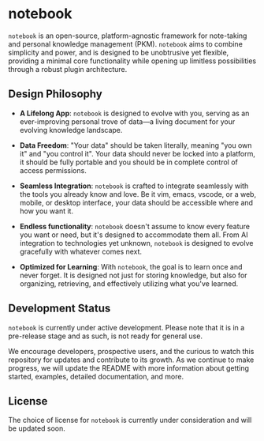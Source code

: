 # notebook

`notebook` is an open-source, platform-agnostic framework for note-taking and personal knowledge management (PKM). `notebook` aims to combine simplicity and power, and is designed to be unobtrusive yet flexible, providing a minimal core functionality while opening up limitless possibilities through a robust plugin architecture.

## Design Philosophy

- **A Lifelong App**: `notebook` is designed to evolve with you, serving as an ever-improving personal trove of data—a living document for your evolving knowledge landscape.

- **Data Freedom**: "Your data" should be taken literally, meaning "you own it" and "you control it". Your data should never be locked into a platform, it should be fully portable and you should be in complete control of access permissions.

- **Seamless Integration**: `notebook` is crafted to integrate seamlessly with the tools you already know and love. Be it vim, emacs, vscode, or a web, mobile, or desktop interface, your data should be accessible where and how you want it.

- **Endless functionality**: `notebook` doesn't assume to know every feature you want or need, but it's designed to accommodate them all. From AI integration to technologies yet unknown, `notebook` is designed to evolve gracefully with whatever comes next.

- **Optimized for Learning**: With `notebook`, the goal is to learn once and never forget. It is designed not just for storing knowledge, but also for organizing, retrieving, and effectively utilizing what you've learned.

## Development Status

`notebook` is currently under active development. Please note that it is in a pre-release stage and as such, is not ready for general use.

We encourage developers, prospective users, and the curious to watch this repository for updates and contribute to its growth. As we continue to make progress, we will update the README with more information about getting started, examples, detailed documentation, and more.

## License

The choice of license for `notebook` is currently under consideration and will be updated soon.
